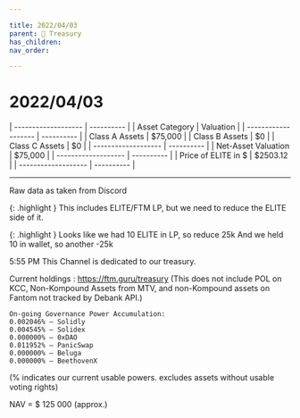 ```yaml
---

title: 2022/04/03
parent: 👑 Treasury
has_children:
nav_order:

---
```


# 2022/04/03


| ------------------- | ---------- |
| Asset Category      |  Valuation |
| ------------------- | ---------- |
| Class A Assets      |    $75,000 |
| Class B Assets      |         $0 |
| Class C Assets      |         $0 |
| ------------------- | ---------- |
| Net-Asset Valuation |    $75,000 |
| ------------------- | ---------- |
| Price of ELITE in $ |   $2503.12 |
| ------------------- | ---------- |


---

Raw data as taken from Discord

{: .highlight }
This includes ELITE/FTM LP, but we need to reduce the ELITE side of it.

{: .highlight }
Looks like we had 10 ELITE in LP, so reduce 25k
And we held 10 in wallet, so another -25k


5:55 PM
This Channel is dedicated to our treasury.

Current holdings : https://ftm.guru/treasury
(This does not include POL on KCC, Non-Kompound Assets from MTV, and non-Kompound assets on Fantom not tracked by Debank API.)

```
On-going Governance Power Accumulation:
0.002046% ― Solidly
0.004545% ― Solidex
0.000000% ― 0xDAO
0.011952% ― PanicSwap
0.000000% ― Beluga
0.000000% ― BeethovenX
```
(% indicates our current usable powers. excludes assets without usable voting rights)

NAV = $ 125 000 (approx.)